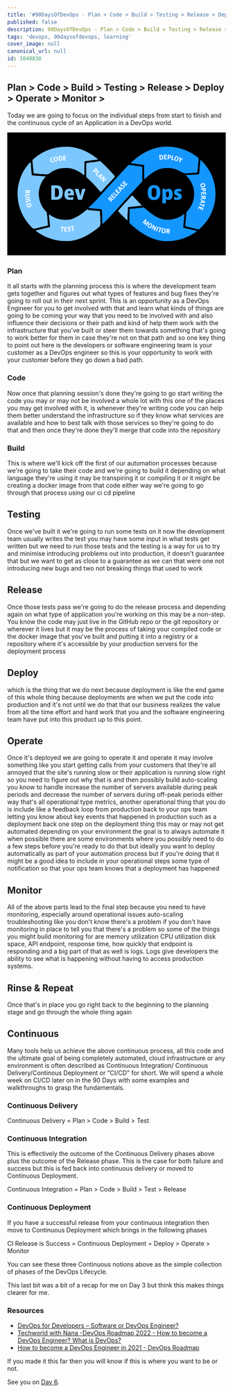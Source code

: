 ```yaml
---
title: '#90DaysOfDevOps - Plan > Code > Build > Testing > Release > Deploy > Operate > Monitor > - Day 5'
published: false
description: 90DaysOfDevOps - Plan > Code > Build > Testing > Release > Deploy > Operate > Monitor >
tags: 'devops, 90daysofdevops, learning'
cover_image: null
canonical_url: null
id: 1048830
---
```


## Plan > Code > Build > Testing > Release > Deploy > Operate > Monitor >

Today we are going to focus on the individual steps from start to finish and the continuous cycle of an Application in a DevOps world.

![DevOps](Images/Day5_DevOps8.png)

### Plan

It all starts with the planning process this is where the development team gets together and figures out what types of features and bug fixes they're going to roll out in their next sprint. This is an opportunity as a DevOps Engineer for you to get involved with that and learn what kinds of things are going to be coming your way that you need to be involved with and also influence their decisions or their path and kind of help them work with the infrastructure that you've built or steer them towards something that's going to work better for them in case they're not on that path and so one key thing to point out here is the developers or software engineering team is your customer as a DevOps engineer so this is your opportunity to work with your customer before they go down a bad path.

### Code

Now once that planning session's done they're going to go start writing the code you may or may not be involved a whole lot with this one of the places you may get involved with it, is whenever they're writing code you can help them better understand the infrastructure so if they know what services are available and how to best talk with those services so they're going to do that and then once they're done they'll merge that code into the repository

### Build

This is where we'll kick off the first of our automation processes because we're going to take their code and we're going to build it depending on what language they're using it may be transpiring it or compiling it or it might be creating a docker image from that code either way we're going to go through that process using our ci cd pipeline

## Testing

Once we've built it we're going to run some tests on it now the development team usually writes the test you may have some input in what tests get written but we need to run those tests and the testing is a way for us to try and minimise introducing problems out into production, it doesn't guarantee that but we want to get as close to a guarantee as we can that were one not introducing new bugs and two not breaking things that used to work

## Release

Once those tests pass we're going to do the release process and depending again on what type of application you're working on this may be a non-step. You know the code may just live in the GitHub repo or the git repository or wherever it lives but it may be the process of taking your compiled code or the docker image that you've built and putting it into a registry or a repository where it's accessible by your production servers for the deployment process

## Deploy

which is the thing that we do next because deployment is like the end game of this whole thing because deployments are when we put the code into production and it's not until we do that that our business realizes the value from all the time effort and hard work that you and the software engineering team have put into this product up to this point.

## Operate

Once it's deployed we are going to operate it and operate it may involve something like you start getting calls from your customers that they're all annoyed that the site's running slow or their application is running slow right so you need to figure out why that is and then possibly build auto-scaling you know to handle increase the number of servers available during peak periods and decrease the number of servers during off-peak periods either way that's all operational type metrics, another operational thing that you do is include like a feedback loop from production back to your ops team letting you know about key events that happened in production such as a deployment back one step on the deployment thing this may or may not get automated depending on your environment the goal is to always automate it when possible there are some environments where you possibly need to do a few steps before you're ready to do that but ideally you want to deploy automatically as part of your automation process but if you're doing that it might be a good idea to include in your operational steps some type of notification so that your ops team knows that a deployment has happened

## Monitor

All of the above parts lead to the final step because you need to have monitoring, especially around operational issues auto-scaling troubleshooting like you don't know
there's a problem if you don't have monitoring in place to tell you that there's a problem so some of the things you might build monitoring for are memory utilization CPU utilization disk space, API endpoint, response time, how quickly that endpoint is responding and a big part of that as well is logs. Logs give developers the ability to see what is happening without having to access production systems.

## Rinse & Repeat

Once that's in place you go right back to the beginning to the planning stage and go through the whole thing again

## Continuous

Many tools help us achieve the above continuous process, all this code and the ultimate goal of being completely automated, cloud infrastructure or any environment is often described as Continuous Integration/ Continuous Delivery/Continous Deployment or “CI/CD” for short. We will spend a whole week on CI/CD later on in the 90 Days with some examples and walkthroughs to grasp the fundamentals.

### Continuous Delivery

Continuous Delivery = Plan > Code > Build > Test

### Continuous Integration

This is effectively the outcome of the Continuous Delivery phases above plus the outcome of the Release phase. This is the case for both failure and success but this is fed back into continuous delivery or moved to Continuous Deployment.

Continuous Integration = Plan > Code > Build > Test > Release

### Continuous Deployment

If you have a successful release from your continuous integration then move to Continuous Deployment which brings in the following phases

CI Release is Success = Continuous Deployment = Deploy > Operate > Monitor

You can see these three Continuous notions above as the simple collection of phases of the DevOps Lifecycle.

This last bit was a bit of a recap for me on Day 3 but think this makes things clearer for me.

### Resources

- [DevOps for Developers – Software or DevOps Engineer?](https://www.youtube.com/watch?v=a0-uE3rOyeU)
- [Techworld with Nana -DevOps Roadmap 2022 - How to become a DevOps Engineer? What is DevOps?](https://www.youtube.com/watch?v=9pZ2xmsSDdo&t=125s)
- [How to become a DevOps Engineer in 2021 - DevOps Roadmap](https://www.youtube.com/watch?v=5pxbp6FyTfk)

If you made it this far then you will know if this is where you want to be or not.

See you on [Day 6](day06.md).
